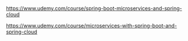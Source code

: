 https://www.udemy.com/course/spring-boot-microservices-and-spring-cloud

https://www.udemy.com/course/microservices-with-spring-boot-and-spring-cloud 